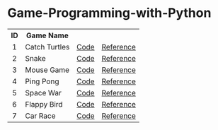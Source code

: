 # Game-Programming-with-Python

<table>
  <tr>
    <th>ID</th>
    <th>Game Name</th>
    <th></th>
    <th></th>
  </tr>
  <tr>
    <td align="center"> 1 </td>
    <td> Catch Turtles </td>
    <td> <a href="https://github.com/emineksknc/Game-Programming-with-Python/tree/master/catch_turtles" target="_blank">Code </a> </td>
    <td><a href="https://www.youtube.com/watch?v=0AtvM08ApS4&list=PLHGdkFeAmvLE6QNVqADKPRGp6_Yh9BZLH&index=9" target="_blank">Reference</a></td>
  </tr>

  <tr>
    <td align="center"> 2 </td>
    <td> Snake </td>
    <td><a href="https://github.com/emineksknc/Game-Programming-with-Python/tree/master/snake" target="_blank">Code</a></td>
    <td><a href="https://www.youtube.com/watch?v=r7v9FQkN04k&list=PLHGdkFeAmvLE6QNVqADKPRGp6_Yh9BZLH&index=10" target="_blank">Reference</a></td>

  </tr>
  <tr>
    <td align="center"> 3 </td>
    <td> Mouse Game </td>
    <td><a href="https://github.com/emineksknc/Game-Programming-with-Python/tree/master/mouse_game" target="_blank">Code</a></td>
    <td><a href="https://www.youtube.com/watch?v=COPVLICGkKE&list=PLHGdkFeAmvLE6QNVqADKPRGp6_Yh9BZLH&index=12" target="_blank">Reference</a></td>

  </tr>

  <tr>
    <td align="center"> 4 </td>
    <td> Ping Pong </td>
    <td><a href="https://github.com/emineksknc/Game-Programming-with-Python/tree/master/pingpong" target="_blank">Code</a></td>
    <td><a href="https://www.youtube.com/watch?v=oBqhGuE3tFA&list=PLHGdkFeAmvLE6QNVqADKPRGp6_Yh9BZLH&index=13" target="_blank">Reference</a></td>

  </tr>

  <tr>
    <td align="center"> 5 </td>
    <td> Space War </td>
    <td><a href="https://github.com/emineksknc/Game-Programming-with-Python/tree/master/space_war" target="_blank">Code</a></td>
    <td><a href="https://www.youtube.com/watch?v=wxentE02egc&list=PLHGdkFeAmvLE6QNVqADKPRGp6_Yh9BZLH&index=14" target="_blank">Reference</a></td>

  </tr>

  <tr>
    <td align="center"> 6 </td>
    <td> Flappy Bird </td>
    <td><a href="https://github.com/emineksknc/Game-Programming-with-Python/tree/master/flappy_bird" target="_blank">Code</a></td>
    <td><a href="https://www.youtube.com/watch?v=e33B9nUr7dI&list=PLHGdkFeAmvLE6QNVqADKPRGp6_Yh9BZLH&index=15" target="_blank">Reference</a></td>

  </tr>
  <tr>
    <td align="center"> 7 </td>
    <td> Car Race </td>
    <td><a href="https://github.com/emineksknc/Game-Programming-with-Python/tree/master/car_race" target="_blank">Code</a></td>
    <td><a href="https://www.youtube.com/watch?v=cyWJEyT-pkA&list=PLHGdkFeAmvLE6QNVqADKPRGp6_Yh9BZLH&index=19" target="_blank">Reference</a></td>

  </tr>

</table>
